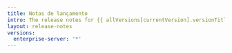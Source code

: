 ```yaml
---
title: Notas de lançamento
intro: The release notes for {{ allVersions[currentVersion].versionTitle }}.
layout: release-notes
versions:
  enterprise-server: '*'
---
```


